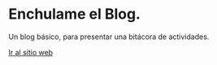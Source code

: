 # Enchulame el Blog.

Un blog básico, para presentar una bitácora de actividades.

[Ir al sitio web](https://alfredocu.github.io/enchulameblog/)
